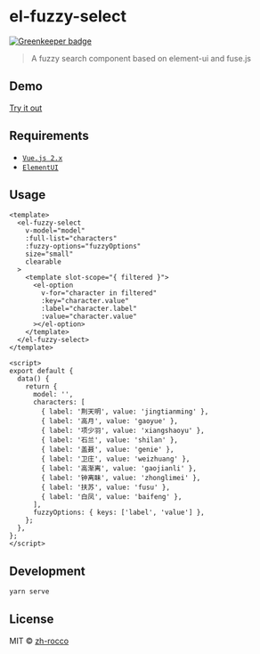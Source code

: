 # el-fuzzy-select

[![Greenkeeper badge](https://badges.greenkeeper.io/zh-rocco/el-select-plus.svg)](https://greenkeeper.io/)

> A fuzzy search component based on element-ui and fuse.js

## Demo

[Try it out](https://zh-rocco.github.io/el-fuzzy-select/)

## Requirements

- [`Vue.js 2.x`](https://cn.vuejs.org/)
- [`ElementUI`](http://element-cn.eleme.io/)

## Usage

```vue
<template>
  <el-fuzzy-select
    v-model="model"
    :full-list="characters"
    :fuzzy-options="fuzzyOptions"
    size="small"
    clearable
  >
    <template slot-scope="{ filtered }">
      <el-option
        v-for="character in filtered"
        :key="character.value"
        :label="character.label"
        :value="character.value"
      ></el-option>
    </template>
  </el-fuzzy-select>
</template>

<script>
export default {
  data() {
    return {
      model: '',
      characters: [
        { label: '荆天明', value: 'jingtianming' },
        { label: '高月', value: 'gaoyue' },
        { label: '项少羽', value: 'xiangshaoyu' },
        { label: '石兰', value: 'shilan' },
        { label: '盖聂', value: 'genie' },
        { label: '卫庄', value: 'weizhuang' },
        { label: '高渐离', value: 'gaojianli' },
        { label: '钟离眛', value: 'zhonglimei' },
        { label: '扶苏', value: 'fusu' },
        { label: '白凤', value: 'baifeng' },
      ],
      fuzzyOptions: { keys: ['label', 'value'] },
    };
  },
};
</script>
```

## Development

```bash
yarn serve
```

## License

MIT © [zh-rocco](https://github.com/zh-rocco)
